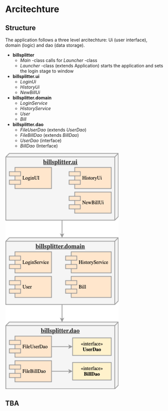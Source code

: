 # Arcitechture

## Structure

The application follows a three level arcitechture: Ui (user interface), domain (logic) and dao (data storage).

- **billsplitter**
  - _Main_ -class calls for _Launcher_ -class
  - _Launcher_ -class (extends Application) starts the application and sets the login stage to window
- **billsplitter.ui**
  - _LoginUi_ 
  - _HistoryUi_ 
  - _NewBillUi_ 
- **billsplitter.domain**
  - _LoginService_ 
  - _HistoryService_ 
  - _User_ 
  - _Bill_ 
- **billsplitter.dao**
  - _FileUserDao_ (extends _UserDao_)
  - _FileBillDao_ (extends _BillDao_)
  - _UserDao_ (interface)
  - _BillDao_ (Interface)

<img src=resources/structure.png width="360">

## TBA
